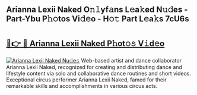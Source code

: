 ## Arianna Lexii Naked O𝚗𝚕yf𝚊ns L𝚎a𝚔ed N𝚞𝚍es - Part-Ybu P𝚑𝚘tos Vi𝚍𝚎o - H𝚘𝚝 Part L𝚎a𝚔s 7cU6s

# <h2><a href="http://kfewen.oniu.top/?m=Arianna+Lexii+Naked">🔗👉 🔴 Arianna Lexii Naked P𝚑ot𝚘𝚜 V𝚒d𝚎o</a></h2>

[![Arianna Lexii Naked Nu𝚍e𝚜](https://i.imgur.com/0qMVB7G.gif)](http://kfewen.oniu.top/?m=Arianna+Lexii+Naked)
Web-based artist and dance collaborator Arianna Lexii Naked, recognized for creating and distributing dance and lifestyle content via solo and collaborative dance routines and short videos. Exceptional circus performer Arianna Lexii Naked, famed for their remarkable skills and accomplishments in various circus acts.  
